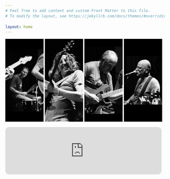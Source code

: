 ```yaml
---
# Feel free to add content and custom Front Matter to this file.
# To modify the layout, see https://jekyllrb.com/docs/themes/#overriding-theme-defaults

layout: home
---
```

 <p float="left">
  <img src="images/derrick.jpeg" width="24%" />
  <img src="images/edo.jpeg" width="24%" />
  <img src="images/jaap.jpeg" width="24%" />
  <img src="images/joost.jpeg" width="24%" />
  </p>
  
 <p float="left">
 <iframe style="border-radius:12px" src="https://open.spotify.com/embed/artist/5cyFdTRpQ5A4XsQZfAZ46w?utm_source=generator&theme=0" width="98%"  frameBorder="0" allowfullscreen="" allow="autoplay; clipboard-write; encrypted-media; fullscreen; picture-in-picture" loading="lazy"></iframe>
</p>

 
 
 
